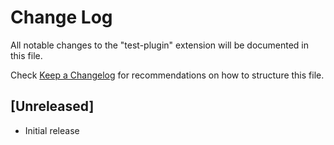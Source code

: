 # Change Log

All notable changes to the "test-plugin" extension will be documented in this file.

Check [Keep a Changelog](http://keepachangelog.com/) for recommendations on how to structure this file.

## [Unreleased]

- Initial release
